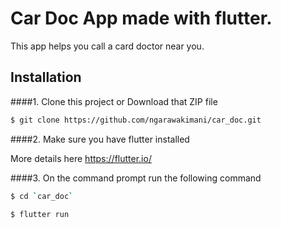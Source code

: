 # Car Doc App made with flutter.

This app helps you call a card doctor near you.

## Installation
####1. Clone this project or Download that ZIP file

```sh
$ git clone https://github.com/ngarawakimani/car_doc.git
```

####2.  Make sure you have flutter installed

More details here
https://flutter.io/

####3. On the command prompt run the following command

```sh
$ cd `car_doc`
```
```sh
$ flutter run 
```

